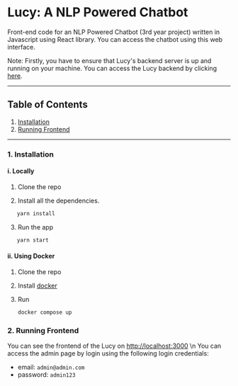 # Lucy: A NLP Powered Chatbot

Front-end code for an NLP Powered Chatbot (3rd year project) written in Javascript using React library. You can access the chatbot using this web interface.

Note: Firstly, you have to ensure that Lucy's backend server is up and running on your machine. You can access the Lucy backend by clicking [here](https://github.com/surajkarki66/Lucy-Backend).

---

## Table of Contents

1. [Installation](#1-installation)
2. [Running Frontend](#2-running-frontend)

---

### 1. Installation

#### i. Locally

1. Clone the repo

2. Install all the dependencies.

```bash
   yarn install
```

3. Run the app

```bash
   yarn start
```

#### ii. Using Docker

1. Clone the repo

2. Install [docker](https://docs.docker.com/get-docker/)

3. Run
   ```bash
   docker compose up
   ```

### 2. Running Frontend

You can see the frontend of the Lucy on [http://localhost:3000](http://localhost:3000) \n
You can access the admin page by login using the following login credentials:
- email: `admin@admin.com`
- password: `admin123`
